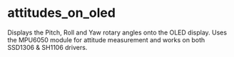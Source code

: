 # attitudes_on_oled
Displays the Pitch, Roll and Yaw rotary angles onto the OLED display. Uses the MPU6050 module for attitude measurement and works on both SSD1306 &amp; SH1106 drivers.
